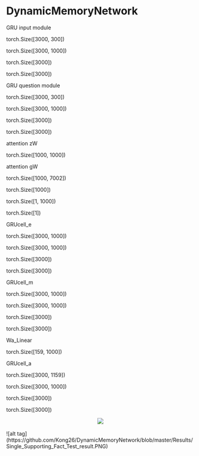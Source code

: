 # DynamicMemoryNetwork

GRU input module

torch.Size([3000, 300])

torch.Size([3000, 1000])

torch.Size([3000])

torch.Size([3000])


GRU question module

torch.Size([3000, 300])

torch.Size([3000, 1000])

torch.Size([3000])

torch.Size([3000])


attention zW

torch.Size([1000, 1000])


attention gW

torch.Size([1000, 7002])

torch.Size([1000])

torch.Size([1, 1000])

torch.Size([1])


GRUcell_e

torch.Size([3000, 1000])

torch.Size([3000, 1000])

torch.Size([3000])

torch.Size([3000])


GRUcell_m

torch.Size([3000, 1000])

torch.Size([3000, 1000])

torch.Size([3000])

torch.Size([3000])


Wa_Linear

torch.Size([159, 1000])


GRUcell_a

torch.Size([3000, 1159])

torch.Size([3000, 1000])

torch.Size([3000])

torch.Size([3000])

<p align="center">
  <img src="DynamicMemoryNetwork/Results/Single_Supporting_Fact_Test_result.PNG" width="350"/>
</p>
![alt tag](https://github.com/Kong26/DynamicMemoryNetwork/blob/master/Results/Single_Supporting_Fact_Test_result.PNG)
